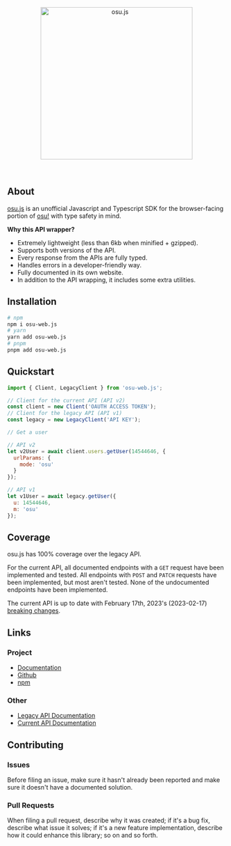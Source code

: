 <div align="center" style="padding: 32px 0;">
  <img src="https://i.imgur.com/eFERZWb.png" width="350" alt="osu.js" />
</div>

## About

[osu.js](https://osujs.mario564.com) is an unofficial Javascript and Typescript SDK for the browser-facing portion of [osu!](https://osu.ppy.sh/home) with type safety in mind.

**Why this API wrapper?**

- Extremely lightweight (less than 6kb when minified + gzipped).
- Supports both versions of the API.
- Every response from the APIs are fully typed.
- Handles errors in a developer-friendly way.
- Fully documented in its own website.
- In addition to the API wrapping, it includes some extra utilities.

## Installation

```bash
# npm
npm i osu-web.js
# yarn
yarn add osu-web.js
# pnpm
pnpm add osu-web.js
```

## Quickstart

```js
import { Client, LegacyClient } from 'osu-web.js';

// Client for the current API (API v2)
const client = new Client('OAUTH ACCESS TOKEN');
// Client for the legacy API (API v1)
const legacy = new LegacyClient('API KEY');

// Get a user

// API v2
let v2User = await client.users.getUser(14544646, {
  urlParams: {
    mode: 'osu'
  }
});

// API v1
let v1User = await legacy.getUser({
  u: 14544646,
  m: 'osu'
});
```

## Coverage

osu.js has 100% coverage over the legacy API.

For the current API, all documented endpoints with a `GET` request have been implemented and tested. All endpoints with `POST` and `PATCH` requests have been implemented, but most aren't tested. None of the undocumented endpoints have been implemented.

The current API is up to date with February 17th, 2023's (2023-02-17) [breaking changes](https://osu.ppy.sh/docs/index.html#breaking-changes).

## Links

### Project

- [Documentation](https://osujs.mario564.com)
- [Github](https://github.com/L-Mario564/osu.js)
- [npm](https://www.npmjs.com/package/osu-web.js)

### Other

- [Legacy API Documentation](https://github.com/ppy/osu-api/wiki)
- [Current API Documentation](https://osu.ppy.sh/docs/index.html)

## Contributing

### Issues

Before filing an issue, make sure it hasn't already been reported and make sure it doesn't have a documented solution.

### Pull Requests

When filing a pull request, describe why it was created; if it's a bug fix, describe what issue it solves; if it's a new feature implementation, describe how it could enhance this library; so on and so forth.
